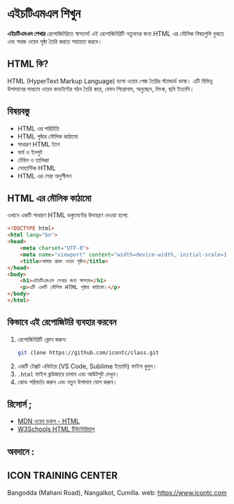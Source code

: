 # এইচটিএমএল শিখুন

**এইচটিএমএল শেখার** রেপোজিটরিতে স্বাগতম! এই রেপোজিটরিটি নতুনদের জন্য HTML এর মৌলিক বিষয়গুলি বুঝতে এবং সহজ ওয়েব পৃষ্ঠা তৈরি করতে সহায়তা করবে।

## HTML কি?
HTML (HyperText Markup Language) হলো ওয়েব পেজ তৈরির স্ট্যান্ডার্ড ভাষা। এটি বিভিন্ন উপাদানের মাধ্যমে ওয়েব কনটেন্টের গঠন তৈরি করে, যেমন শিরোনাম, অনুচ্ছেদ, লিংক, ছবি ইত্যাদি।

## বিষয়বস্তু
- HTML এর পরিচিতি
- HTML পৃষ্ঠার মৌলিক কাঠামো
- সাধারণ HTML ট্যাগ
- ফর্ম ও ইনপুট
- টেবিল ও তালিকা
- সেম্যান্টিক HTML
- HTML এর সেরা অনুশীলন

## HTML এর মৌলিক কাঠামো
এখানে একটি সাধারণ HTML ডকুমেন্টের উদাহরণ দেওয়া হলো:

```html
<!DOCTYPE html>
<html lang="bn">
<head>
    <meta charset="UTF-8">
    <meta name="viewport" content="width=device-width, initial-scale=1.0">
    <title>আমার প্রথম ওয়েব পৃষ্ঠা</title>
</head>
<body>
    <h1>এইচটিএমএল শেখার জন্য স্বাগতম</h1>
    <p>এটি একটি মৌলিক HTML পৃষ্ঠার কাঠামো।</p>
</body>
</html>
```

## কিভাবে এই রেপোজিটরি ব্যবহার করবেন
1. রেপোজিটরিটি ক্লোন করুন:
   ```sh
   git clone https://github.com/icontc/class.git
   ```
2. একটি টেক্সট এডিটরে (VS Code, Sublime ইত্যাদি) ফাইল খুলুন।
3. `.html` ফাইল ব্রাউজারে চালান এবং আউটপুট দেখুন।
4. কোড পরিবর্তন করুন এবং নতুন উপাদান যোগ করুন।

## রিসোর্স ;
- [MDN ওয়েব ডকস - HTML](https://developer.mozilla.org/en-US/docs/Web/HTML)
- [W3Schools HTML টিউটোরিয়াল](https://www.w3schools.com/html/)

## অবদানে :
## ICON TRAINING CENTER
Bangodda (Mahani Road), Nangalkot, Cumilla.
web: https://www.icontc.com


